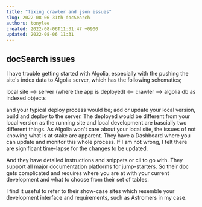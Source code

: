 ```yaml
---
title: "fixing crawler and json issues"
slug: 2022-08-06-31th-docSearch
authors: tonylee
created: 2022-08-06T11:31:47 +0900
updated: 2022-08-06 11:31
---
```


## docSearch issues

I have trouble getting started with Algolia, especially with the pushing the site's index data to Algolia server, which has the following schematics;

local site --> server (where the app is deployed) <-- crawler  --> algolia db as indexed objects

and your typical deploy process would be; add or update your local version, build and deploy to the server. The deployed would be different from your local version as the running site and local development are bascially two different things. As Algolia won't care about your local site, the issues of not knowing what is at stake are apparent. They have a Dashboard where you can update and monitor this whole process. If I am not wrong, I felt there are significant time-lapse for the changes to be updated. 

And they have detailed instructions and snippets or cli to go with. They support all major documentation platforms for jump-starters. So their doc gets complicated and requires where you are at with your current development and what to choose from their set of tables.

I find it useful to refer to their show-case sites which resemble your development interface and requirements, such as Astromers in my case.






